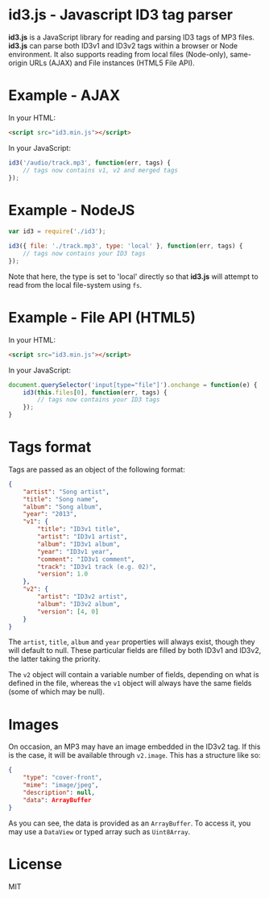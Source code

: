 id3.js - Javascript ID3 tag parser
===

**id3.js** is a JavaScript library for reading and parsing ID3 tags of MP3 files. **id3.js** can parse both ID3v1 and ID3v2 tags within a browser or Node environment. It also supports reading from local files (Node-only), same-origin URLs (AJAX) and File instances (HTML5 File API).

Example - AJAX
===

In your HTML:

```html
<script src="id3.min.js"></script>
```

In your JavaScript:

```javascript
id3('/audio/track.mp3', function(err, tags) {
	// tags now contains v1, v2 and merged tags
});
```

Example - NodeJS
===

```javascript
var id3 = require('./id3');

id3({ file: './track.mp3', type: 'local' }, function(err, tags) {
	// tags now contains your ID3 tags
});
```

Note that here, the type is set to 'local' directly so that **id3.js** will attempt to read from the local file-system using `fs`.

Example - File API (HTML5)
===

In your HTML:

```html
<script src="id3.min.js"></script>
```

In your JavaScript:

```javascript
document.querySelector('input[type="file"]').onchange = function(e) {
	id3(this.files[0], function(err, tags) {
		// tags now contains your ID3 tags
	});
}
```

Tags format
===

Tags are passed as an object of the following format:

```json
{
	"artist": "Song artist",
	"title": "Song name",
	"album": "Song album",
	"year": "2013",
	"v1": {
		"title": "ID3v1 title",
		"artist": "ID3v1 artist",
		"album": "ID3v1 album",
		"year": "ID3v1 year",
		"comment": "ID3v1 comment",
		"track": "ID3v1 track (e.g. 02)",
		"version": 1.0
	},
	"v2": {
		"artist": "ID3v2 artist",
		"album": "ID3v2 album",
		"version": [4, 0]
	}
}
````

The `artist`, `title`, `album` and `year` properties will always exist, though they will default to null. These particular fields are filled by both ID3v1 and ID3v2, the latter taking the priority.

The `v2` object will contain a variable number of fields, depending on what is defined in the file, whereas the `v1` object will always have the same fields (some of which may be null).

Images
===

On occasion, an MP3 may have an image embedded in the ID3v2 tag. If this is the case, it will be available through `v2.image`. This has a structure like so:

```json
{
	"type": "cover-front",
	"mime": "image/jpeg",
	"description": null,
	"data": ArrayBuffer
}
```

As you can see, the data is provided as an `ArrayBuffer`. To access it, you may use a `DataView` or typed array such as `Uint8Array`.

License
===

MIT
